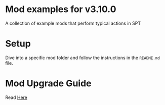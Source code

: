 # Mod examples for v3.10.0

A collection of example mods that perform typical actions in SPT

# Setup

Dive into a specific mod folder and follow the instructions in the `README.md` file.

# Mod Upgrade Guide

Read [Here](https://hub.sp-tarkov.com/doc/entry/51-modding-in-spt-3-x-x/)
